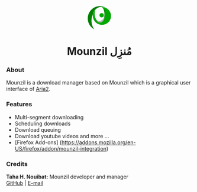 <p align="center">
  <img src="https://raw.githubusercontent.com/devacom/mounzil/main/resources/mounzil.svg" width="64px"/>
</p>
<h1 align="center">Mounzil مُنزِل</h1>

### **About**
Mounzil is a download manager based on Mounzil which is a graphical user interface of [Aria2](https://github.com/aria2/aria2).


### **Features**
- Multi-segment downloading
- Scheduling downloads
- Download queuing
- Download youtube videos and more ...
- [Firefox Add-ons] (https://addons.mozilla.org/en-US/firefox/addon/mounzil-integration)

### Credits

**Taha H. Nouibat:** Mounzil developer and manager  
[GitHub](https://github.com/devacom) | [E-mail](mailto:devacom@pm.me)
